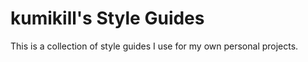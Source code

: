 # kumikill's Style Guides

This is a collection of style guides I use for my own personal projects.
